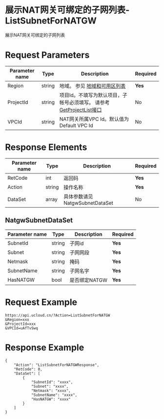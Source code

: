 # 展示NAT网关可绑定的子网列表-ListSubnetForNATGW

展示NAT网关可绑定的子网列表

# Request Parameters
|Parameter name|Type|Description|Required|
|---|---|---|---|
|Region|string|地域。 参见 [地域和可用区列表](api/summary/regionlist)|**Yes**|
|ProjectId|string|项目Id。不填写为默认项目，子帐号必须填写。 请参考[GetProjectList接口](api/summary/get_project_list)|No|
|VPCId|string|NAT网关所属VPC Id。默认值为Default VPC Id|No|

# Response Elements
|Parameter name|Type|Description|Required|
|---|---|---|---|
|RetCode|int|返回码|**Yes**|
|Action|string|操作名称|**Yes**|
|DataSet|array|具体参数请见NatgwSubnetDataSet|No|

## NatgwSubnetDataSet
|Parameter name|Type|Description|Required|
|---|---|---|---|
|SubnetId|string|子网id|**Yes**|
|Subnet|string|子网网段|**Yes**|
|Netmask|string|掩码|**Yes**|
|SubnetName|string|子网名字|**Yes**|
|HasNATGW|bool|是否绑定NATGW|**Yes**|

# Request Example
```
https://api.ucloud.cn/?Action=ListSubnetForNATGW
&Region=xxx
&ProjectId=xxx
&VPCId=uAfTvSwq
```

# Response Example
```
{
    "Action": "ListSubnetForNATGWResponse", 
    "RetCode": 0, 
    "DataSet": [
        {
            "SubnetId": "xxxx", 
            "Subnet": "xxxx", 
            "Netmask": "xxxx", 
            "SubnetName": "xxxx", 
            "HasNATGW": "xxxx"
        }
    ]
}
```

